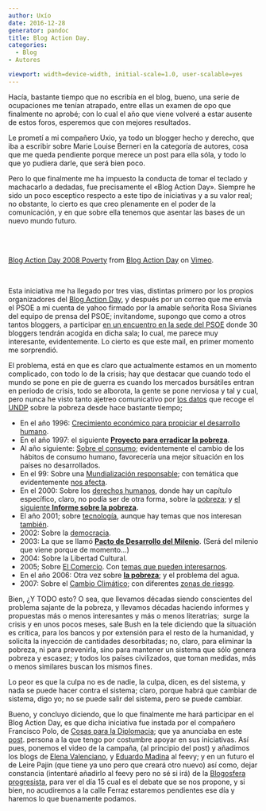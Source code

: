 ```yaml
---
author: Uxío
date: 2016-12-28
generator: pandoc
title: Blog Action Day.
categories:
  - Blog
- Autores

viewport: width=device-width, initial-scale=1.0, user-scalable=yes
---
```




Hacía, bastante tiempo que no escribía en el blog, bueno, una serie de
ocupaciones me tenían atrapado, entre ellas un examen de opo que
finalmente no aprobé; con lo cual el año que viene volveré a estar
ausente de estos foros, esperemos que con mejores resultados.

Le prometí a mi compañero Uxio, ya todo un blogger hecho y derecho, que
iba a escribir sobre Marie Louise Berneri en la categoría de autores,
cosa que me queda pendiente porque merece un post para ella sóla, y todo
lo que yo pudiera darle, que será bien poco.

Pero lo que finalmente me ha impuesto la conducta de tomar el teclado y
machacarlo a dedadas, fue precisamente el «Blog Action Day». Siempre he
sido un poco esceptico respecto a este tipo de iniciativas y a su valor
real; no obstante, lo cierto es que creo plenamente en el poder de la
comunicación, y en que sobre ella tenemos que asentar las bases de un
nuevo mundo futuro.

 

\
[Blog Action Day 2008
Poverty](http://vimeo.com/1529825?pg=embed&sec=1529825) from [Blog
Action Day](http://vimeo.com/blogactionday?pg=embed&sec=1529825) on
[Vimeo](http://vimeo.com?pg=embed&sec=1529825).

 

Esta iniciativa me ha llegado por tres vias, distintas primero por los
propios organizadores del [Blog Action
Day](http://blogactionday.org/es "Blog Action Day"), y después por un
correo que me envía el PSOE a mi cuenta de yahoo firmado por la amable
señorita Rosa Sivianes del equipo de prensa del PSOE; invitandome,
supongo que como a otros tantos bloggers, a participar [en un encuentro
en la sede del
PSOE](http://www.psoe.es/ambito/saladeprensa/pressnotes/index.do?action=View&id=222612)
donde 30 bloggers tendrán acogida en dicha sala; lo cual, me parece muy
interesante, evidentemente. Lo cierto es que este mail, en primer
momento me sorprendió.

El problema, está en que es claro que actualmente estamos en un momento
complicado, con todo lo de la crisis; hay que destacar que cuando todo
el mundo se pone en pie de guerra es cuando los mercados bursátiles
entran en periodo de crisis, todo se alborota, la gente se pone nerviosa
y tal y cual, pero nunca he visto tanto ajetreo comunicativo por [los
datos](http://hdr.undp.org/en/media/hdr03_sp_MDG_tables.pdf) que recoge
el [UNDP](http://www.undp.org/spanish/) sobre la pobreza desde hace
bastante tiempo;

-   En el año 1996: [Crecimiento económico para propiciar el desarrollo
    humano](http://hdr.undp.org/en/reports/global/hdr1996/chapters/spanish/).
-   En el año 1997: el siguiente **[Proyecto para erradicar la
    pobreza](http://hdr.undp.org/en/reports/global/hdr1997/chapters/spanish/)**.
-   Al año siguiente: [Sobre el
    consumo](http://hdr.undp.org/en/reports/global/hdr1998/chapters/spanish/);
    evidentemente el cambio de los hábitos de consumo humano,
    favorecería una mejor situación en los países no desarrollados.
-   En el 99: Sobre una [Mundialización
    responsable](http://hdr.undp.org/en/reports/global/hdr1999/chapters/spanish/);
    con temática que evidentemente [nos
    afecta](http://hdr.undp.org/en/media/hdr_1999_es_cap4.pdf).
-   En el 2000: Sobre los [derechos
    humanos](http://hdr.undp.org/en/reports/global/hdr2000/chapters/spanish/),
    donde hay un capítulo específico, claro, no podía ser de otra forma,
    sobre la
    [pobreza](http://hdr.undp.org/en/media/HDR_2000_ch4_ES.pdf); y [el
    siguiente **Informe sobre la
    pobreza**](http://www.undp.org/povertyreport/SPANISH/Spfront.pdf)**.**
-   El año 2001; sobre
    [tecnología](http://hdr.undp.org/en/reports/global/hdr2001/chapters/spanish/),
    aunque hay temas que nos interesan
    [también](http://hdr.undp.org/en/media/HDR_2001_ch5_ES.pdf).
-   2002: Sobre la
    [democracia](http://hdr.undp.org/en/reports/global/hdr2002/chapters/spanish/).
-   2003: La que se llamó **[Pacto de Desarrollo del
    Milenio](http://hdr.undp.org/en/reports/global/hdr2003/chapters/spanish/)**.
    (Será del milenio que viene porque de momento...)
-   2004: Sobre la Libertad Cultural.
-   2005; Sobre [El
    Comercio](http://hdr.undp.org/en/reports/global/hdr2005/chapters/spanish/).
    Con [temas que pueden
    interesarnos](http://hdr.undp.org/en/media/HDR05_sp_chapter_21.pdf).
-   En el año 2006: Otra vez sobre **[la
    pobreza](http://hdr.undp.org/en/reports/global/hdr2006/chapters/spanish/)**;
    y el problema del agua.
-   2007: Sobre el [Cambio
    Climático](http://hdr.undp.org/en/reports/global/hdr2007-2008/chapters/spanish/);
    con diferentes [zonas de
    riesgo](http://hdr.undp.org/en/media/HDR_20072008_SP_Chapter2.pdf).

Bien, ¿Y TODO esto? O sea, que llevamos décadas siendo conscientes del
problema sajante de la pobreza, y llevamos décadas haciendo informes y
propuestas más o menos interesantes y más o menos literatrias;  surge la
crisis y en unos pocos meses, sale Bush en la tele diciendo que la
situación es crítica, para los bancos y por extensión para el resto de
la humanidad, y solicita la inyección de cantidades desorbitadas; no,
claro, para eliminar la pobreza, ni para prevenirla, sino para mantener
un sistema que sólo genera pobreza y escasez; y todos los países
civilizados, que toman medidas, más o menos similares buscan los mismos
fines.

Lo peor es que la culpa no es de nadie, la culpa, dicen, es del sistema,
y nada se puede hacer contra el sistema; claro, porque habrá que cambiar
de sistema, digo yo; no se puede salir del sistema, pero se puede
cambiar.

Bueno, y concluyo diciendo, que lo que finalmente me hará participar en
el Blog Action Day, es que dicha iniciativa fue instada por el compañero
Francisco Polo, de [Cosas para la
Diplomacia](http://franciscopolo.com/); que ya anunciaba en este
[post](http://franciscopolo.com/el-psoe-se-apunta-al-blog-action-day).
persona a la que tengo por costumbre apoyar en sus iniciativas. Así
pues, ponemos el video de la campaña, (al principio del post) y añadimos
los blogs de [Elena Valenciano](http://elenavalenciano.com/), y [Eduardo
Madina](http://molinospapel.blogspot.com/) al feevy; y en un futuro el
de Leire Pajin (que tiene ya uno pero que creará otro nuevo) así como,
dejar constancia (intentaré añadirlo al feevy pero no sé si irá) de la
[Blogosfera
progresista](http://www.blogosferaprogresista.es/portada/cronologico/default.php),
para ver el día 15 cual es el debate que se nos propone, y si bien, no
acudiremos a la calle Ferraz estaremos pendientes ese día y haremos lo
que buenamente podamos.
